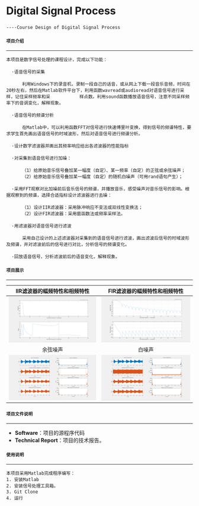 # Digital Signal Process
    ----Course Design of Digital Signal Process

#### `项目介绍`
-----------------------------------------------------------------------------------------------

    本项目是数字信号处理的课程设计，完成以下功能：
    
      ·语音信号的采集
    
          利用Windows下的录音机，录制一段自己的话音，或从网上下载一段音乐音频，时间在20秒左右，然后在Matlab软件平台下，利用函数wavread或audioread对语音信号进行采样，记住采样频率和采           样点数。利用sound函数播放语音信号，注意不同采样频率下的音调变化，解释现象。
        
      ·语音信号的频谱分析
    
          在Matlab中，可以利用函数FFT对信号进行快速傅里叶变换，得到信号的频谱特性，要求学生首先画出语音信号的时域波形，然后对语音信号进行频谱分析。
        
      ·设计数字滤波器并画出其频率响应给出各滤波器的性能指标
    
      ·对采集到语音信号进行加噪：
    
          （1）给原始音乐信号叠加某一幅度（自定）、某一频率（自定）的正弦或余弦噪声；
          （2）给原始音乐信号叠加某一幅度（自定）的随机白噪声（可用rand语句产生）；
      
      ·采用FFT观察对比加噪前后音乐信号的频谱，并播放音乐，感受噪声对音乐信号的影响。根据观察到的频谱，选择合适指标设计滤波器进行去噪：
    
          （1）设计IIR滤波器：采用脉冲响应不变法或双线性变换法；
          （2）设计FIR滤波器：采用窗函数法或频率采样法。
      
      ·用滤波器对语音信号进行滤波
    
          采用自己设计的上述滤波器对采集到的语音信号进行滤波，画出滤波后信号的时域波形及频谱，并对滤波前后的信号进行对比，分析信号的频谱变化。
        
      ·回放语音信号，分析滤波前后的语音变化，解释现象。

#### `项目展示`
-----------------------------------------------------------------------------------------------

|   IIR滤波器的幅频特性和相频特性    | FIR滤波器的幅频特性和相频特性 |  
|:---------------:|:---------------:|  
|![image4](https://github.com/GTshenmi/Digital-Signal-Process/blob/main/Display%20Image/3.png)|![image3](https://github.com/GTshenmi/Digital-Signal-Process/blob/main/Display%20Image/4.png)|  
|   余弦噪声    |   白噪声    |  
|![image10](https://github.com/GTshenmi/Digital-Signal-Process/blob/main/Display%20Image/1.png)|![image12](https://github.com/GTshenmi/Digital-Signal-Process/blob/main/Display%20Image/2.png)|

#### `项目文件说明`
-----------------------------------------------------------------------------------------------

* **Software**：项目的源程序代码
* **Technical Report**：项目的技术报告。

#### `使用说明`
-----------------------------------------------------------------------------------------------

    本项目采用Matlab完成程序编写：
    1. 安装Matlab
    2. 安装信号处理工具箱。
    3. Git Clone
    4. 运行
